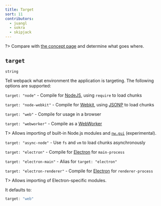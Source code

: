 ```yaml
---
title: Target
sort: 11
contributors:
  - juangl
  - sokra
  - skipjack
---
```


?> Compare with [the concept page](/concepts/targets) and determine what goes where.

## `target`

`string`

Tell webpack what environment the application is targeting. The following options are supported:

`target: "node"` - Compile for [NodeJS](https://nodejs.org/en/), using `require` to load chunks

`target: "node-webkit"` - Compile for [Webkit](https://webkit.org/), using [JSONP](https://sacha.me/articles/jsonp-demystified/) to load chunks

`target: "web"` - Compile for usage in a browser

`target: "webworker"` - Compile as a [WebWorker](https://developer.mozilla.org/en-US/docs/Web/API/Web_Workers_API)


T> Allows importing of built-in Node.js modules and [`nw.gui`](http://docs.nwjs.io/en/latest/) (experimental).

`target: "async-node"` - Use `fs` and `vm` to load chunks asynchronously

`target: "electron"` - Compile for [Electron](http://electron.atom.io/) for `main-process`

`target: "electron-main"` - Alias for `target: "electron"`

`target: "electron-renderer"` - Compile for [Electron](http://electron.atom.io/) for `renderer-process`

T> Allows importing of Electron-specific modules.

It defaults to:

```js
target: "web"
```
